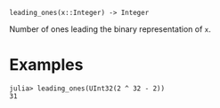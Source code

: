 ```
leading_ones(x::Integer) -> Integer
```

Number of ones leading the binary representation of `x`.

# Examples

```jldoctest
julia> leading_ones(UInt32(2 ^ 32 - 2))
31
```
